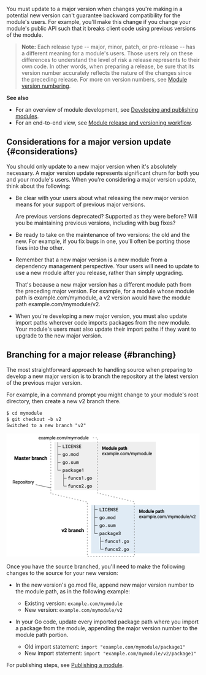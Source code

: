 <!--{
  "Title": "Developing a major version update",
  "Path": "/doc/modules/major-version"
}-->

You must update to a major version when changes you're making in a potential new
version can't guarantee backward compatibility for the module's users. For
example, you'll make this change if you change your module's public API such
that it breaks client code using previous versions of the module.

> **Note:** Each release type -- major, minor, patch, or pre-release -- has a
different meaning for a module's users. Those users rely on these differences to
understand the level of risk a release represents to their own code. In other
words, when preparing a release, be sure that its version number accurately
reflects the nature of the changes since the preceding release. For more on
version numbers, see [Module version numbering](/doc/modules/version-numbers).

**See also**

* For an overview of module development, see [Developing and publishing
  modules](developing).
* For an end-to-end view, see [Module release and versioning
  workflow](release-workflow).

## Considerations for a major version update {#considerations}

You should only update to a new major version when it's absolutely necessary.
A major version update represents significant churn for both you and your
module's users. When you're considering a major version update, think about
the following:

* Be clear with your users about what releasing the new major version means
  for your support of previous major versions.
  
  Are previous versions deprecated? Supported as they were before? Will you be
  maintaining previous versions, including with bug fixes?
  
* Be ready to take on the maintenance of two versions: the old and the new.
  For example, if you fix bugs in one, you'll often be porting those fixes into
  the other.

* Remember that a new major version is a new module from a dependency management
  perspective. Your users will need to update to use a new module after you
  release, rather than simply upgrading.

  That's because a new major version has a different module path from the
  preceding major version. For example, for a module whose module path is
  example.com/mymodule, a v2 version would have the module path
  example.com/mymodule/v2.

* When you're developing a new major version, you must also update import paths
  wherever code imports packages from the new module. Your module's users must
  also update their import paths if they want to upgrade to the new major version.

## Branching for a major release {#branching}

The most straightforward approach to handling source when preparing to develop a
new major version is to branch the repository at the latest version of the
previous major version.

For example, in a command prompt you might change to your module's root
directory, then create a new v2 branch there.

```
$ cd mymodule
$ git checkout -b v2
Switched to a new branch "v2"
```

<img src="images/v2-branch-module.png"
     alt="Diagram illustrating a repository branched from master to v2"
     style="width: 600px;" />


Once you have the source branched, you'll need to make the following changes to
the source for your new version:

* In the new version's go.mod file, append new major version number to the
  module path, as in the following example:
  * Existing version: `example.com/mymodule`
  * New version: `example.com/mymodule/v2`

* In your Go code, update every imported package path where you import a package
  from the module, appending the major version number to the module path portion.
  * Old import statement: `import "example.com/mymodule/package1"`
  * New import statement: `import "example.com/mymodule/v2/package1"`

For publishing steps, see [Publishing a module](/doc/modules/publishing).
